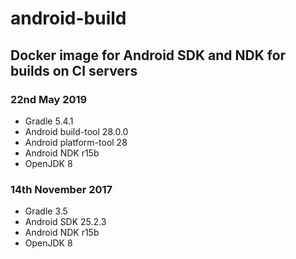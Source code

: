 # android-build
## Docker image for Android SDK and NDK for builds on CI servers

### 22nd May 2019
- Gradle 5.4.1
- Android build-tool 28.0.0
- Android platform-tool 28
- Android NDK r15b
- OpenJDK 8

### 14th November 2017
- Gradle 3.5
- Android SDK 25.2.3
- Android NDK r15b
- OpenJDK 8
